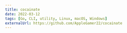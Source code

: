 ```yaml
---
title: cocainate
date: 2022-03-12
tags: [Go, CLI, utility, Linux, macOS, Windows]
externalUrl: https://github.com/AppleGamer22/cocainate
---
```

